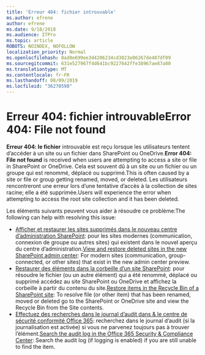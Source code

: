 ```yaml
---
title: 'Erreur 404: fichier introuvable'
ms.author: efrene
author: efrene
ms.date: 9/18/2018
ms.audience: ITPro
ms.topic: article
ROBOTS: NOINDEX, NOFOLLOW
localization_priority: Normal
ms.openlocfilehash: 8ad8e699ee3d4206234cd3823e06267de487df09
ms.sourcegitcommit: 631e527967f4d641bc9227642ffe38967ae87a00
ms.translationtype: MT
ms.contentlocale: fr-FR
ms.lasthandoff: 08/09/2019
ms.locfileid: "36270598"
---
```

# <a name="error-404-file-not-found"></a><span data-ttu-id="a78de-102">Erreur 404: fichier introuvable</span><span class="sxs-lookup"><span data-stu-id="a78de-102">Error 404: File not found</span></span>

<span data-ttu-id="a78de-103">**Erreur 404: le fichier** introuvable est reçu lorsque les utilisateurs tentent d’accéder à un site ou un fichier dans SharePoint ou OneDrive.</span><span class="sxs-lookup"><span data-stu-id="a78de-103">**Error 404: File not found** is received when users are attempting to access a site or file in SharePoint or OneDrive.</span></span> <span data-ttu-id="a78de-104">Cela est souvent dû à un site ou un fichier ou un groupe qui est renommé, déplacé ou supprimé.</span><span class="sxs-lookup"><span data-stu-id="a78de-104">This is often caused by a site or file or group getting renamed, moved, or deleted.</span></span>
<span data-ttu-id="a78de-105">Les utilisateurs rencontreront une erreur lors d’une tentative d’accès à la collection de sites racine; elle a été supprimée.</span><span class="sxs-lookup"><span data-stu-id="a78de-105">Users will experience the error when attempting to access the root site collection and it has been deleted.</span></span>

<span data-ttu-id="a78de-106">Les éléments suivants peuvent vous aider à résoudre ce problème:</span><span class="sxs-lookup"><span data-stu-id="a78de-106">The following can help with resolving this issue:</span></span>
- <span data-ttu-id="a78de-107">[Afficher et restaurer les sites supprimés dans le nouveau centre d’administration SharePoint](https://docs.microsoft.com/sharepoint/view-and-restore-deleted-sites-in-new-admin-center): pour les sites modernes (communication, connexion de groupe ou autres sites) qui existent dans le nouvel aperçu du centre d’administration.</span><span class="sxs-lookup"><span data-stu-id="a78de-107">[View and restore deleted sites in the new SharePoint admin center](https://docs.microsoft.com/sharepoint/view-and-restore-deleted-sites-in-new-admin-center):  For modern sites (communication, group-connected, or other sites) that exist in the new admin center preview.</span></span>
- <span data-ttu-id="a78de-108">[Restaurer des éléments dans la corbeille d’un site SharePoint](https://support.office.com/article/Restore-items-in-the-Recycle-Bin-of-a-SharePoint-site-6df466b6-55f2-4898-8d6e-c0dff851a0be): pour résoudre le fichier (ou un autre élément) qui a été renommé, déplacé ou supprimé accédez au site SharePoint ou OneDrive et affichez la corbeille à partir du contenu du site.</span><span class="sxs-lookup"><span data-stu-id="a78de-108">[Restore items in the Recycle Bin of a SharePoint site](https://support.office.com/article/Restore-items-in-the-Recycle-Bin-of-a-SharePoint-site-6df466b6-55f2-4898-8d6e-c0dff851a0be):  To resolve file (or other item) that has been renamed, moved or deleted go to the SharePoint or OneDrive site and view the Recycle Bin from the Site contents.</span></span>
- <span data-ttu-id="a78de-109">[Effectuez des recherches dans le journal d’audit dans &amp; le centre de sécurité conformité Office 365](https://support.office.com/client/search-the-audit-log-in-the-office-365-security-compliance-center-0d4d0f35-390b-4518-800e-0c7ec95e946c): recherchez dans le journal d’audit (si la journalisation est activée) si vous ne parvenez toujours pas à trouver l’élément.</span><span class="sxs-lookup"><span data-stu-id="a78de-109">[Search the audit log in the Office 365 Security &amp; Compliance Center](https://support.office.com/client/search-the-audit-log-in-the-office-365-security-compliance-center-0d4d0f35-390b-4518-800e-0c7ec95e946c):  Search the audit log (if logging is enabled) if you are still unable to find the item.</span></span>
